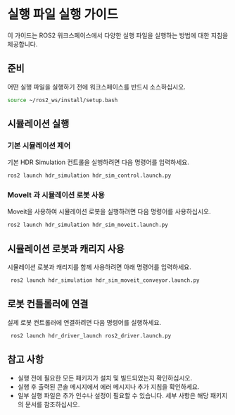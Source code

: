 # 실행 파일 실행 가이드

이 가이드는 ROS2 워크스페이스에서 다양한 실행 파일을 실행하는 방법에 대한 지침을 제공합니다.

## 준비

어떤 실행 파일을 실행하기 전에 워크스페이스를 반드시 소스하십시오.

```bash
source ~/ros2_ws/install/setup.bash
```

## 시뮬레이션 실행

### 기본 시뮬레이션 제어

기본 HDR Simulation 컨트롤을 실행하려면 다음 명령어를 입력하세요.

```bash
ros2 launch hdr_simulation hdr_sim_control.launch.py
```

### MoveIt 과 시뮬레이션 로봇 사용

Moveit을 사용하여 시뮬레이션 로봇을 실행하려면 다음 명령어를 사용하십시오.

```bash
ros2 launch hdr_simulation hdr_sim_moveit.launch.py
```

## 시뮬레이션 로봇과 캐리지 사용

시뮬레이션 로봇과 캐리지를 함께 사용하려면 아래 명령어를 입력하세요.

```bash
 ros2 launch hdr_simulation hdr_sim_moveit_conveyor.launch.py 
```

## 로봇 컨틀롤러에 연결

실제 로봇 컨트롤러에 연결하려면 다음 명령어를 실행하세요.

```bash
 ros2 launch hdr_driver_launch ros2_driver.launch.py
```

## 참고 사항

- 실행 전에 필요한 모든 패키지가 설치 및 빌드되었는지 확인하십시오.
- 실행 후 출력된 콘솔 메시지에서 에러 메시지나 추가 지침을 확인하세요.
- 일부 실행 파일은 추가 인수나 설정이 필요할 수 있습니다. 세부 사항은 해당 패키지의 문서를 참조하십시오.